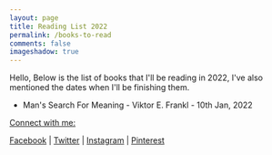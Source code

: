 ```yaml
---
layout: page
title: Reading List 2022
permalink: /books-to-read
comments: false
imageshadow: true
---
```




Hello, 
Below is the list of books that I'll be reading in 2022, I've also mentioned the dates when I'll be finishing them.

* Man's Search For Meaning - Viktor E. Frankl - 10th Jan, 2022


<u>Connect with me:</u>

<p><a href="http://fb.com/rdmmehta13" title="facebook">Facebook</a> | 
<a href="http://twitter.com/rdmmehta" title="twitter">Twitter</a> | 
<a href="http://instagram.com/rdmmehta" title="instagram">Instagram</a> | 
<a href="http://pinterest/rdmmehta" title="pinterest">Pinterest</a></p>

